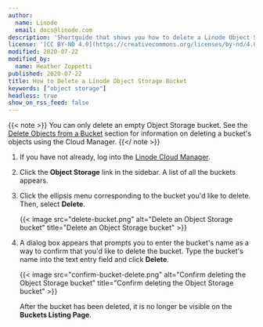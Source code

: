 ```yaml
---
author:
  name: Linode
  email: docs@linode.com
description: 'Shortguide that shows you how to delete a Linode Object Storage bucket.'
license: '[CC BY-ND 4.0](https://creativecommons.org/licenses/by-nd/4.0)'
modified: 2020-07-22
modified_by:
  name: Heather Zoppetti
published: 2020-07-22
title: How to Delete a Linode Object Storage Bucket
keywords: ["object storage"]
headless: true
show_on_rss_feed: false
---
```


{{< note >}}
You can only delete an empty Object Storage bucket. See the [Delete Objects from a Bucket](#delete-objects-from-a-bucket) section for information on deleting a bucket's objects using the Cloud Manager.
{{</ note >}}

1.  If you have not already, log into the [Linode Cloud Manager](https://cloud.linode.com).

1.  Click the **Object Storage** link in the sidebar. A list of all the buckets appears.

1. Click the ellipsis menu corresponding to the bucket you'd like to delete. Then, select **Delete**.

    {{< image src="delete-bucket.png" alt="Delete an Object Storage bucket" title="Delete an Object Storage bucket" >}}

1. A dialog box appears that prompts you to enter the bucket's name as a way to confirm that you'd like to delete the bucket. Type the bucket's name into the text entry field and click **Delete**.

    {{< image src="confirm-bucket-delete.png" alt="Confirm deleting the Object Storage bucket" title="Confirm deleting the Object Storage bucket" >}}

    After the bucket has been deleted, it is no longer be visible on the **Buckets Listing Page**.
